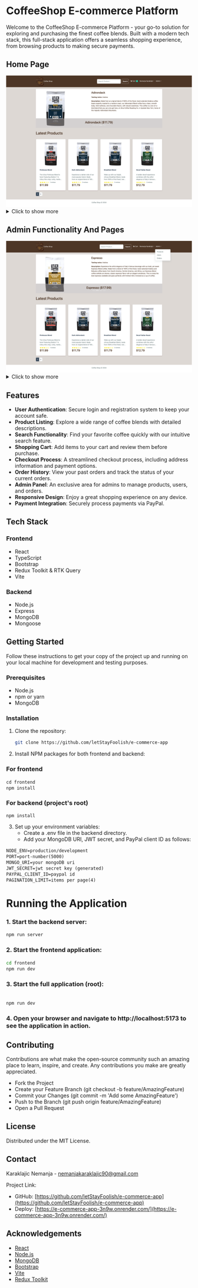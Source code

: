 # CoffeeShop E-commerce Platform

Welcome to the CoffeeShop E-commerce Platform - your go-to solution for exploring and purchasing the finest coffee blends. Built with a modern tech stack, this full-stack application offers a seamless shopping experience, from browsing products to making secure payments.

## Home Page

<img src='./uploads/screens/screen-01.png' alt='coffee shop home page'>

<details>
    <summary>Click to show more</summary>
    <img src='./uploads/screens/screen-02.png' alt='coffee shop product details page'>
    <img src='./uploads/screens/screen-03.png' alt='coffee shop shopping cart details page'>
    <img src='./uploads/screens/screen-04.png' alt='coffee shop profile my orders page'>
    <img src='./uploads/screens/screen-05.png' alt='coffee shop admin page products list'>
</details>

## Admin Functionality And Pages

<img src='./uploads/screens/admin-screen-01.png' alt='coffee shop admin dropdown navigation'>

<details>
    <summary>Click to show more</summary>
    <img src='./uploads/screens/admin-screen-02.png' alt='coffee shop admin page list of all users'>
    <img src='./uploads/screens/admin-screen-03.png' alt='coffee shop admin page list of all products'>
    <img src='./uploads/screens/admin-screen-04.png' alt='coffee shop admin page list of all orders'>
</details>

## Features

- **User Authentication**: Secure login and registration system to keep your account safe.
- **Product Listing**: Explore a wide range of coffee blends with detailed descriptions.
- **Search Functionality**: Find your favorite coffee quickly with our intuitive search feature.
- **Shopping Cart**: Add items to your cart and review them before purchase.
- **Checkout Process**: A streamlined checkout process, including address information and payment options.
- **Order History**: View your past orders and track the status of your current orders.
- **Admin Panel**: An exclusive area for admins to manage products, users, and orders.
- **Responsive Design**: Enjoy a great shopping experience on any device.
- **Payment Integration**: Securely process payments via PayPal.

## Tech Stack

### Frontend

- React
- TypeScript
- Bootstrap
- Redux Toolkit & RTK Query
- Vite

### Backend

- Node.js
- Express
- MongoDB
- Mongoose

## Getting Started

Follow these instructions to get your copy of the project up and running on your local machine for development and testing purposes.

### Prerequisites

- Node.js
- npm or yarn
- MongoDB

### Installation

1. Clone the repository:
   ```sh
   git clone https://github.com/letStayFoolish/e-commerce-app
   ```
2. Install NPM packages for both frontend and backend:

### For frontend

```
cd frontend
npm install
```

### For backend (project's root)

```
npm install
```

3. Set up your environment variables:
   - Create a .env file in the backend directory.
   - Add your MongoDB URI, JWT secret, and PayPal client ID as follows:

```
NODE_ENV=production/development
PORT=port-number(5000)
MONGO_URI=your mongoDB uri
JWT_SECRET=jwt secret key (generated)
PAYPAL_CLIENT_ID=paypal id
PAGINATION_LIMIT=items per page(4)

```

# Running the Application

### 1. Start the backend server:

```sh
npm run server
```

### 2. Start the frontend application:

```sh
cd frontend
npm run dev

```

### 3. Start the full application (root):

```sh

npm run dev

```

### 4. Open your browser and navigate to http://localhost:5173 to see the application in action.

## Contributing

Contributions are what make the open-source community such an amazing place to learn, inspire, and create. Any contributions you make are greatly appreciated.

- Fork the Project
- Create your Feature Branch (git checkout -b feature/AmazingFeature)
- Commit your Changes (git commit -m 'Add some AmazingFeature')
- Push to the Branch (git push origin feature/AmazingFeature)
- Open a Pull Request

## License

Distributed under the MIT License.

## Contact

Karaklajic Nemanja - <a to='mailto:nemanjakaraklajic90@gmail.com'>nemanjakaraklajic90@gmail.com</a>

Project Link:

- GitHub: [https://github.com/letStayFoolish/e-commerce-app](https://github.com/letStayFoolish/e-commerce-app)
- Deploy: [https://e-commerce-app-3n9w.onrender.com/](https://e-commerce-app-3n9w.onrender.com/)

## Acknowledgements

- [React](https://react.dev/)
- [Node.js](https://nodejs.org/en)
- [MongoDB](https://www.mongodb.com/)
- [Bootstrap](https://getbootstrap.com/)
- [Vite](https://vitejs.dev/)
- [Redux Toolkit](https://redux-toolkit.js.org/)
